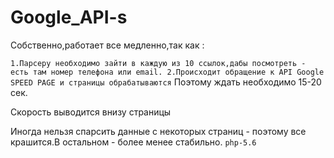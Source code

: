 # Google_API-s
Собственно,работает все медленно,так как :

``
1.Парсеру необходимо зайти в каждую из 10 ссылок,дабы посмотреть - есть там номер телефона или email.
2.Происходит обращение к API Google SPEED PAGE и страницы обрабатываются
``
Поэтому ждать необходимо 15-20 сек. 

Скорость выводится внизу страницы 

Иногда нельзя спарсить данные с некоторых страниц - поэтому все крашится.В остальном - более менее стабильно.
``
php-5.6
``
